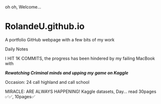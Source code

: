  oh oh, Welcome...
# RolandeU.github.io
A portfolio GitHub webpage with a few bits of my work

Daily Notes

I HIT 1K COMMITS, the progress has been hindered by my failing MacBook with  

***Rewatching Criminal minds and upping my game on Kaggle***

Occasion: 24
call highland and call school

MIRACLE: ARE ALWAYS HAPPENING!
Kaggle datasets, Day...
read 30pages ✅✅, 10pages✅









